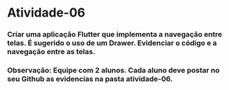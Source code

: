 # Atividade-06

### Criar uma aplicação Flutter que implementa a navegação entre telas. É sugerido o uso de um Drawer. Evidenciar o código e a navegação entre as telas.

### Observação: Equipe com 2 alunos. Cada aluno deve postar no seu Github as evidencias na pasta atividade-06.

